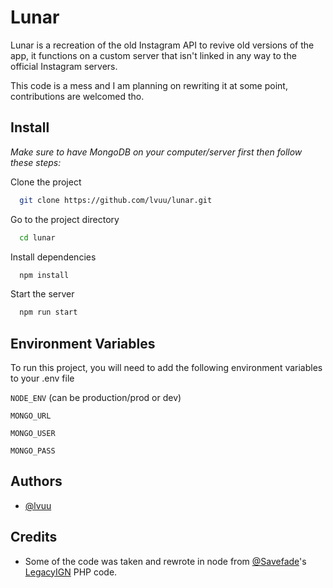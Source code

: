
# Lunar

Lunar is a recreation of the old Instagram API to revive old versions of the app, it functions on a custom server that isn't linked in any way to the official Instagram servers.

This code is a mess and I am planning on rewriting it at some point, contributions are welcomed tho.

## Install

*Make sure to have MongoDB on your computer/server first then follow these steps:*

Clone the project

```bash
  git clone https://github.com/lvuu/lunar.git
```

Go to the project directory

```bash
  cd lunar
```

Install dependencies

```bash
  npm install
```

Start the server

```bash
  npm run start
```


## Environment Variables

To run this project, you will need to add the following environment variables to your .env file

`NODE_ENV` (can be production/prod or dev)

`MONGO_URL`

`MONGO_USER`

`MONGO_PASS`
## Authors

- [@lvuu](https://www.github.com/lvuu)

## Credits

- Some of the code was taken and rewrote in node from [@Savefade](https://www.github.com/Savefade)'s [LegacyIGN](https://github.com/Savefade/LegacyIGN) PHP code.
